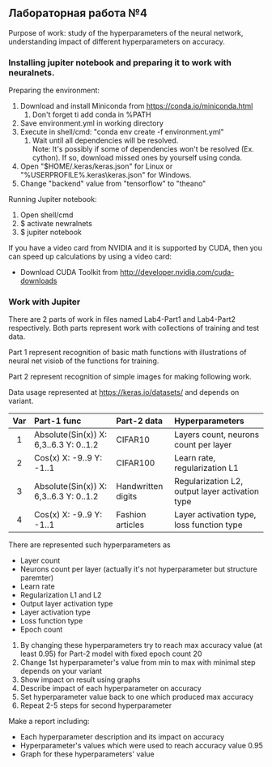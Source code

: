 ## Лабораторная работа №4

Purpose of work: study of the hyperparameters of the neural network, understanding impact of different hyperparameters on accuracy.

### Installing jupiter notebook and preparing it to work with neuralnets.

Preparing the environment:

1. Download and install Miniconda from https://conda.io/miniconda.html
   1. Don't  forget ti add conda in %PATH
2. Save environment.yml in working directory
3. Execute in shell/cmd: "conda env create -f environment.yml"
   1. Wait until all dependencies will be resolved. <br />
      Note: It's possibly if some of dependencies won't be resolved (Ex. cython). If so, download missed ones by yourself using conda.
4. Open "$HOME/.keras/keras.json" for Linux or "%USERPROFILE%\.keras\keras.json" for Windows.
5. Change "backend" value from "tensorflow" to "theano"

Running Jupiter notebook:

1. Open shell/cmd
2. $ activate newralnets
3. $ jupiter notebook

If you have a video card from NVIDIA and it is supported by CUDA, then you can speed up calculations by using a video card:

- Download CUDA Toolkit from http://developer.nvidia.com/cuda-downloads

### Work with Jupiter

There are 2 parts of work in files named Lab4-Part1 and Lab4-Part2 respectively. Both parts represent work with collections of training and test data.

Part 1 represent recognition of basic math functions with illustrations of neural net visiob of the functions for training.

Part 2 represent recognition of simple images for making following work.

Data usage represented at https://keras.io/datasets/ and depends on variant.

| Var   | Part-1 func                            | Part-2 data        | Hyperparameters                                 |
| :---: | :---                                   | :---               | :--                                             |
| 1     | Absolute(Sin(x)) X: 6,3..6.3 Y: 0..1.2 | CIFAR10            | Layers count, neurons count per layer           |
| 2     | Cos(x) X: -9..9 Y: -1..1               | CIFAR100           | Learn rate, regularization L1                   |
| 3     | Absolute(Sin(x)) X: 6,3..6.3 Y: 0..1.2 | Handwritten digits | Regularization L2, output layer activation type |
| 4     | Cos(x) X: -9..9 Y: -1..1               | Fashion articles   | Layer activation type, loss function type       |

There are represented such hyperparameters as

- Layer count 
- Neurons count per layer (actually it's not hyperparameter but structure paremter)
- Learn rate
- Regularization L1 and L2
- Output layer activation type
- Layer activation type
- Loss function type
- Epoch count

1. By changing these hyperparameters try to reach max accuracy value (at least 0.95) for Part-2 model with fixed epoch count 20
2. Change 1st hyperparameter's value from min to max with minimal step depends on your variant
3. Show impact on result using graphs
4. Describe impact of each hyperparameter on accuracy
5. Set hyperparameter value back to one which produced max accuracy
6. Repeat 2-5 steps for second hyperparameter

Make a report including:

- Each hyperparameter description and its impact on accuracy
- Hyperparameter's values which were used to reach accuracy value 0.95
- Graph for these hyperparameters' value
